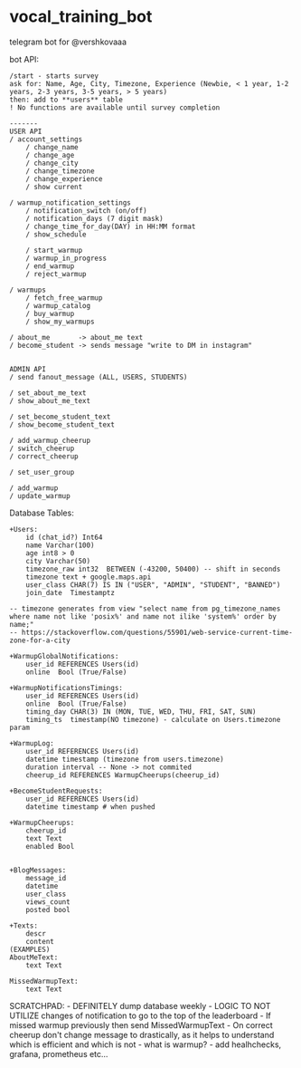 # vocal_training_bot
telegram bot for @vershkovaaa

bot API:  

    /start - starts survey 
    ask for: Name, Age, City, Timezone, Experience (Newbie, < 1 year, 1-2 years, 2-3 years, 3-5 years, > 5 years)
    then: add to **users** table
    ! No functions are available until survey completion

    -------
    USER API
    / account_settings
        / change_name
        / change_age
        / change_city
        / change_timezone
        / change_experience
        / show current

    / warmup_notification_settings    
        / notification_switch (on/off)
        / notification_days (7 digit mask)
        / change_time_for_day(DAY) in HH:MM format
        / show_schedule
        
        / start_warmup
        / warmup_in_progress
        / end_warmup
        / reject_warmup

    / warmups
        / fetch_free_warmup
        / warmup_catalog
        / buy_warmup
        / show_my_warmups

    / about_me       -> about_me text
    / become_student -> sends message "write to DM in instagram"


    ADMIN API
    / send fanout_message (ALL, USERS, STUDENTS)
    
    / set_about_me_text
    / show_about_me_text
    
    / set_become_student_text
    / show_become_student_text

    / add_warmup_cheerup 
    / switch_cheerup
    / correct_cheerup

    / set_user_group

    / add_warmup
    / update_warmup

Database Tables:
    
    +Users:
        id (chat_id?) Int64
        name Varchar(100)
        age int8 > 0
        city Varchar(50)
        timezone_raw int32  BETWEEN (-43200, 50400) -- shift in seconds
        timezone text + google.maps.api
        user_class CHAR(7) IS IN ("USER", "ADMIN", "STUDENT", "BANNED")
        join_date  Timestamptz

    -- timezone generates from view "select name from pg_timezone_names where name not like 'posix%' and name not ilike 'system%' order by name;"
    -- https://stackoverflow.com/questions/55901/web-service-current-time-zone-for-a-city

    +WarmupGlobalNotifications:
        user_id REFERENCES Users(id)
        online  Bool (True/False)

    +WarmupNotificationsTimings:
        user_id REFERENCES Users(id)
        online  Bool (True/False)
        timing_day CHAR(3) IN (MON, TUE, WED, THU, FRI, SAT, SUN)
        timing_ts  timestamp(NO timezone) - calculate on Users.timezone param

    +WarmupLog:
        user_id REFERENCES Users(id)
        datetime timestamp (timezone from users.timezone)
        duration interval -- None -> not commited
        cheerup_id REFERENCES WarmupCheerups(cheerup_id)

    +BecomeStudentRequests:
        user_id REFERENCES Users(id)
        datetime timestamp # when pushed

    +WarmupCheerups:
        cheerup_id 
        text Text
        enabled Bool
    

    +BlogMessages:
        message_id
        datetime
        user_class
        views_count
        posted bool

    +Texts:
        descr
        content
    (EXAMPLES)
    AboutMeText:
        text Text

    MissedWarmupText:
        text Text

SCRATCHPAD:
    - DEFINITELY dump database weekly
    - LOGIC TO NOT UTILIZE changes of notification to go to the top of the leaderboard
    - If missed warmup previously then send  MissedWarmupText
    - On correct cheerup don't change message to drastically, as it helps to understand which is efficient and which is not
    - what is warmup?
    - add healhchecks, grafana, prometheus etc...